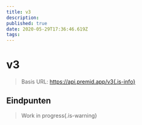 ```yaml
---
title: v3
description:
published: true
date: 2020-05-29T17:36:46.619Z
tags:
---
```


# v3

> Basis URL: https://api.premid.app/v3{.is-info}


## Eindpunten
> Work in progress{.is-warning}